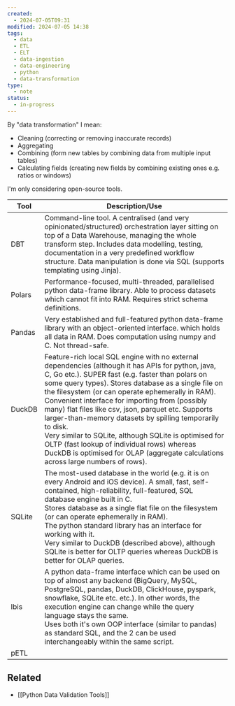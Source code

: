 ```yaml
---
created:
  - 2024-07-05T09:31
modified: 2024-07-05 14:38
tags:
  - data
  - ETL
  - ELT
  - data-ingestion
  - data-engineering
  - python
  - data-transformation
type:
  - note
status:
  - in-progress
---
```

By "data transformation" I mean:
* Cleaning (correcting or removing inaccurate records)
* Aggregating 
* Combining (form new tables by combining data from multiple input tables)
* Calculating fields (creating new fields by combining existing ones e.g. ratios or windows)

I'm only considering open-source tools.

| Tool   | Description/Use                                                                                                                                                                                                                                                                                                                                                                                                                                                                                                                                                                                                                        |
| ------ | -------------------------------------------------------------------------------------------------------------------------------------------------------------------------------------------------------------------------------------------------------------------------------------------------------------------------------------------------------------------------------------------------------------------------------------------------------------------------------------------------------------------------------------------------------------------------------------------------------------------------------------- |
| DBT    | Command-line tool. A centralised (and very opinionated/structured) orchestration layer sitting on top of a Data Warehouse, managing the whole transform step. Includes data modelling, testing, documentation in a very predefined workflow structure. Data manipulation is done via SQL (supports templating using Jinja).                                                                                                                                                                                                                                                                                                            |
| Polars | Performance-focused, multi-threaded, parallelised python data-frame library. Able to process datasets which cannot fit into RAM. Requires strict schema definitions.                                                                                                                                                                                                                                                                                                                                                                                                                                                                   |
| Pandas | Very established and full-featured python data-frame library with an object-oriented interface. which holds all data in RAM. Does computation using numpy and C. Not thread-safe.                                                                                                                                                                                                                                                                                                                                                                                                                                                      |
| DuckDB | Feature-rich local SQL engine with no external dependencies (although it has APIs for python, java, C, Go etc.). SUPER fast (e.g. faster than polars on some query types). Stores database as a single file on the filesystem (or can operate ephemerally in RAM). Convenient interface for importing from (possibly many) flat files like csv, json, parquet etc. Supports larger-than-memory datasets by spilling temporarily to disk.<br>Very similar to SQLite, although SQLite is optimised for OLTP (fast lookup of individual rows) whereas DuckDB is optimised for OLAP (aggregate calculations across large numbers of rows). |
| SQLite | The most-used database in the world (e.g. it is on every Android and iOS device). A small, fast, self-contained, high-reliability, full-featured, SQL database engine built in C.<br>Stores database as a single flat file on the filesystem (or can operate ephemerally in RAM).<br>The python standard library has an interface for working with it.<br>Very similar to DuckDB (described above), although SQLite is better for OLTP queries whereas DuckDB is better for OLAP queries.                                                                                                                                              |
| Ibis   | A python data-frame interface which can be used on top of almost any backend (BigQuery, MySQL, PostgreSQL, pandas, DuckDB, ClickHouse, pyspark, snowflake, SQLite etc. etc.). In other words, the execution engine can change while the query language stays the same.<br>Uses both it's own OOP interface (similar to pandas) as standard SQL, and the 2 can be used interchangeably within the same script.                                                                                                                                                                                                                          |
| pETL   |                                                                                                                                                                                                                                                                                                                                                                                                                                                                                                                                                                                                                                        |
## Related 
* [[Python Data Validation Tools]]